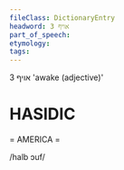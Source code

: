 ```yaml
---
fileClass: DictionaryEntry
headword: אויף 3
part_of_speech: 
etymology: 
tags: 
---
```

אויף 3
'awake (adjective)'

HASIDIC
=======
= AMERICA = 

/halb ɔuf/